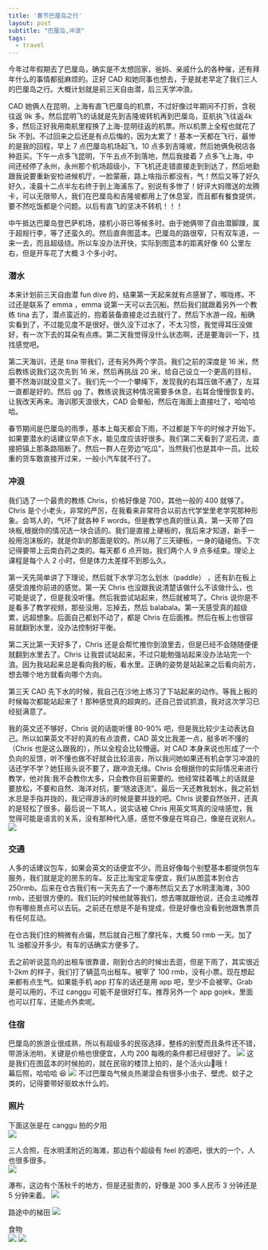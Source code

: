 ```yaml
---
title: '春节巴厘岛之行'
layout: post
subtitle: "巴厘岛,冲浪"
tags:
  - travel
---
```


今年过年假期去了巴厘岛，确实是不太想回家，爸妈、亲戚什么的各种催，还有拜年什么的事情都挺麻烦的。正好 CAD 和她同事也想去，于是就老早定了我们三人的巴厘岛之行。大概计划就是前三天自由潜，后三天学冲浪。  

CAD 她俩人在昆明，上海有直飞巴厘岛的机票，不过好像过年期间不打折，含税往返 9k 多。然后昆明飞的话就是先到吉隆坡转机再到巴厘岛，亚航执飞往返4k多，然后正好我用南航里程换了上海-昆明往返的机票。所以机票上全程也就花了 5k 不到。不过回来之后还是有点后悔的，因为太累了！基本一天都在飞行，最惨的是我的回程，早上 7 点巴厘岛机场起飞，10 点多到吉隆坡，然后她俩免税店各种逛买。下午一点多飞昆明，下午五点不到落地，然后我接着 7 点多飞上海，中间还经停了永州，永州那个机场超级小，下飞机还走错直接走到到达了，然后地勤跟我说要重新安检进候机厅，一脸蒙蔽，路上啥指示都没有，气！然后又等了好久好久，凌晨十二点半左右终于到上海浦东了。别说有多惨了！好评大妈赠送的龙腾卡，可以无限带人，我们在巴厘岛和吉隆坡都用上了休息室，而且都有餐食提供，要不然吃饭都是个问题。以后有直飞的坚决不转机！！！

中午抵达巴厘岛登巴萨机场，接机小哥已等候多时。由于她俩带了自由潜脚蹼，属于超规行李，等了还蛮久的。然后直奔图蓝本。巴厘岛的路很窄，只有双车道，一来一去，而且超级绕。所以车没办法开快，实际到图蓝本的距离好像 60 公里左右，但是开车花了大概 3 个多小时。

### 潜水
本来计划前三天自由潜 fun dive 的，结果第一天起来就有点感冒了，喉咙疼。不过还是联系了 emma ，emma 说第一天可以去沉船。然后我们就跟着另外一个教练 tina 去了，潜点蛮近的，抱着装备直接走过去就行了，然后下水游一段。船确实看到了，不过能见度不是很好。很久没下过水了，不太习惯，我觉得耳压没做好，有一次下去的耳朵有点疼。第二天我觉得没什么状态啊，还是要海训一下，找找感觉吧。  

第二天海训，还是 tina 带我们，还有另外两个学员。我们之前的深度是 16 米，然后教练说我们这次先到 16 米，然后再挑战 20 米，给自己设立一个更高的目标，要不然海训就没意义了。我们先一个一个攀绳下，发现我的右耳压做不通了，左耳一直都是好的。然后 gg 了。教练说我这种情况需要多休息，右耳会慢慢恢复的，让我改天再来。海训那天浪很大，CAD 会晕船，然后在海面上直接吐了，哈哈哈哈。

春节期间是巴厘岛的雨季，基本上每天都会下雨，不过都是下午的时候才开始下。如果要潜水的话建议早点下水，能见度应该好很多。我们第二天看到了泥石流，直接把镇上那条路阻断了。然后一群人在旁边“吃瓜”，当然我们也是其中一员。比较重的货车敢直接开过来，一般小汽车就不行了。

### 冲浪
我们选了一个最贵的教练 Chris，价格好像是 700，其他一般的 400 就够了。Chris 是个小老头，非常的严厉，在我看来非常符合以前古代学堂里老学究那种形象。会骂人的，气坏了就各种 F words。但是教学也真的很认真，第一天带了四块板,根据你的情况选一块合适的。我们是直接上硬板的，我后来才知道，新手一般用泡沫板的，就是你趴的那面是软的。所以用了三天硬板，一身的磕碰伤。下次记得要带上云南白药之类的。每天都 6 点开始，我们两个人 9 点多结束。理论上课程是每个人 2 小时，但是体力太差撑不到那么久。

第一天先简单讲了下理论，然后就下水学习怎么划水（paddle） ，还有趴在板上感受浪推你前进的感觉。第一天 Chris 也没跟我说清楚该做什么不该做什么，也可能是说了，但是我没听懂。然后我尝试站起来，然后就被骂了。Chris 说你是不是看多了教学视频，那些没用，忘掉去，然后 balabala。第一天感受真的超级累，远超想象。后面自己都划不动了，都是 Chris 在后面推。然后在板上也很容易就翻到水里，没办法控制好平衡。

第二天比第一天好多了，Chris 还是会帮忙推你到浪里去，但是已经不会随随便便就翻到水里去了。Chris 让我尝试站起来，不过只能勉强站起来没办法站完一个浪。因为我站起来总是看向我的板，看水里。正确的姿势是站起来之后看向前方，想去哪个地方就看向哪个方向。

第三天 CAD 先下水的时候，我自己在沙地上练习了下站起来的动作。等我上板的时候每次都能站起来了！那种感觉真的超爽的。还自己尝试抓浪，我对这次学习已经挺满意了。

我的英文还不够好，Chris 说的话能听懂 80-90% 吧，但是我比较少主动表达自己。所以如果英文不好的真的有点浪费，CAD 英文比我差一点，挺多听不懂的（Chris 也是这么跟我的），所以全程会比较懵逼。对 CAD 本身来说也形成了一个负向的反馈，听不懂也做不好就会比较沮丧，所以我问她如果还有机会学习冲浪的话还学不学？她狂摇头说不要了，跟冲浪无缘。Chris 会根据你的实际情况来进行教学，他对我:我不会教你太多，只会教你目前需要的。他经常挂着嘴上的话就是要放松，不要和自然、海洋对抗，要“随波逐流”。最后一天还教我划水，我之前划水总是手指并拢的，我记得游泳的时候是要并拢的吧。Chris 说要自然张开，还真的是轻松了很多。最后说一下骂人，说实话被 Chris 用英文骂真的没啥感觉，我觉得可能是语言的关系，没有那种代入感，感觉不像是在骂自己，像是在说别人。
![](https://ws1.sinaimg.cn/large/6d9eae24gy1g0akbmr7euj20sg0lc0v1.jpg)


### 交通
人多的话建议包车，如果会英文的话便宜不少。而且好像每个别墅基本都提供包车服务，我们就是定的房东的车。反正比淘宝定车便宜，我们从图蓝本到仓古250rmb。后来在仓古我们有一天先去了一个瀑布然后又去了水明漾海滩，300 rmb，还挺很方便的。我们玩的时候他就等我们，想去哪就跟他说，还会主动推荐你有哪些景点可以去玩。之前还在想是不是有提成，但是好像也没看到他跟售票员有任何互动。

在仓古我们住的稍微有点偏，然后就自己租了摩托车，大概 50 rmb 一天。加了 1L 油都没开多少。有车的话确实方便多了。

去之前听说蓝鸟的出租车很靠谱，刚到仓古的时候出去逛，但是下雨了，其实很近 1-2km 的样子，我们打了辆蓝鸟出租车。被宰了 100 rmb，没有小票。现在想起来都有点生气。如果能手机 app 打车的话还是用 app 吧，至少不会被宰。Grab 是可以用的，不过 canggu 可能不是很好打车。推荐另外一个 app gojek，里面也可以打车，还能点外卖呢。


### 住宿
巴厘岛的旅游业很成熟，所以有超级多的民宿选择，整栋的别墅而且条件还不错，带游泳池哟，关键是价格也很便宜，人均 200 每晚的条件都已经很好了。
![](https://ws1.sinaimg.cn/large/6d9eae24gy1g0xnlqkrepj20sg0lcdkq.jpg)
这是我们在图蓝本的时候拍的，就在民宿的楼顶上拍的，是个活火山🌋哦！  
幕后照，哈哈哈 😆
![](https://ws1.sinaimg.cn/large/6d9eae24gy1g0xnp9p5gkj20sg0lcgpx.jpg)
不过巴厘岛气候炎热潮湿会有很多小虫子、壁虎、蚊子之类的，记得要带好驱蚊水什么的。



### 照片
下面这张是在 canggu 拍的夕阳  
![](https://ws1.sinaimg.cn/large/6d9eae24gy1g0aka99d5xj20sg0lc78u.jpg)

三人合照，在水明漾附近的海滩，那边有个超级有 feel 的酒吧，很大的一个，人也很多很多。  
![](https://ws1.sinaimg.cn/large/6d9eae24gy1g0xloskwe1j20jc0m80v2.jpg)

瀑布，这边有个荡秋千的地方，但是还挺贵的，好像是 300 多人民币 3 分钟还是 5 分钟来着。
![](https://ws1.sinaimg.cn/large/6d9eae24gy1g0xnjfgw20j215y0eggxg.jpg)

路途中的梯田
![](https://ws1.sinaimg.cn/large/6d9eae24gy1g0xnn0txdrj20sg0lcjx5.jpg)

食物  
![](https://ws1.sinaimg.cn/large/6d9eae24gy1g0xnnqq750j20sg0lcaik.jpg)
![](https://ws1.sinaimg.cn/large/6d9eae24gy1g0xnoj4h5bj20sg0lc7bh.jpg)